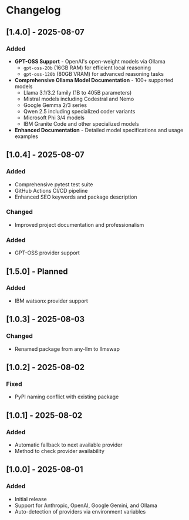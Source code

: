 # Changelog

## [1.4.0] - 2025-08-07
### Added
- **GPT-OSS Support** - OpenAI's open-weight models via Ollama
  - `gpt-oss-20b` (16GB RAM) for efficient local reasoning
  - `gpt-oss-120b` (80GB VRAM) for advanced reasoning tasks
- **Comprehensive Ollama Model Documentation** - 100+ supported models
  - Llama 3.1/3.2 family (1B to 405B parameters)
  - Mistral models including Codestral and Nemo
  - Google Gemma 2/3 series
  - Qwen 2.5 including specialized coder variants
  - Microsoft Phi 3/4 models
  - IBM Granite Code and other specialized models
- **Enhanced Documentation** - Detailed model specifications and usage examples

## [1.0.4] - 2025-08-07
### Added
- Comprehensive pytest test suite
- GitHub Actions CI/CD pipeline
- Enhanced SEO keywords and package description
### Changed
- Improved project documentation and professionalism
### Added
- GPT-OSS provider support

## [1.5.0] - Planned  
### Added
- IBM watsonx provider support

## [1.0.3] - 2025-08-03
### Changed
- Renamed package from any-llm to llmswap

## [1.0.2] - 2025-08-02
### Fixed
- PyPI naming conflict with existing package

## [1.0.1] - 2025-08-02
### Added
- Automatic fallback to next available provider
- Method to check provider availability

## [1.0.0] - 2025-08-01
### Added
- Initial release
- Support for Anthropic, OpenAI, Google Gemini, and Ollama
- Auto-detection of providers via environment variables
